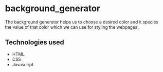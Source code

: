 # background_generator
The background generator helps us to choose a desired color and it species the value of that color which we can use for styling the webpages.

## Technologies used
* HTML
* CSS
* Javascript
